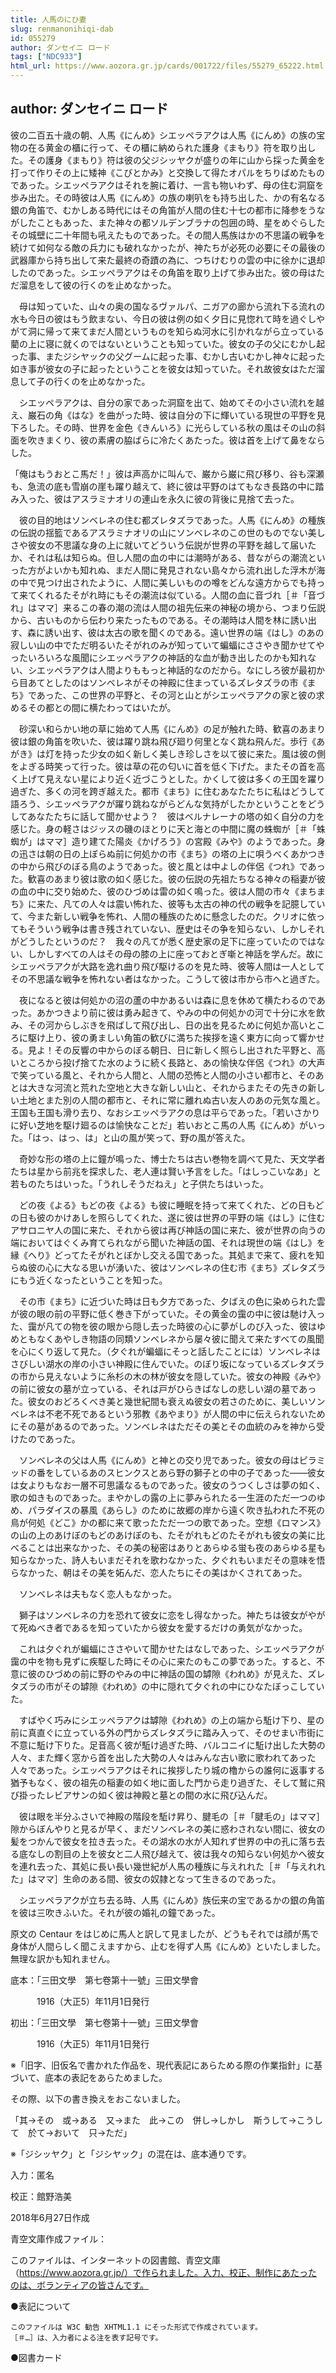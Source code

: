```yaml
---
title: 人馬のにひ妻
slug: renmanonihiqi-dab
id: 055279
author: ダンセイニ ロード
tags: ["NDC933"]
html_url: https://www.aozora.gr.jp/cards/001722/files/55279_65222.html
---
```


## author: ダンセイニ ロード

彼の二百五十歳の朝、人馬《にんめ》シエッペラアクは人馬《にんめ》の族の宝物の在る黄金の櫃に行って、その櫃に納められた護身《まもり》符を取り出した。その護身《まもり》符は彼の父ジシッヤクが盛りの年に山から採った黄金を打って作りその上に矮神《こびとかみ》と交換して得たオパルをちりばめたものであった。シエッペラアクはそれを腕に着け、一言も物いわず、母の住む洞窟を歩み出た。その時彼は人馬《にんめ》の族の喇叭をも持ち出した、かの有名なる銀の角笛で、むかしある時代にはその角笛が人間の住む十七の都市に降参をうながしたこともあった、また神々の都ソルデンブラナの包囲の時、星をめぐらしたその城壁に二十年間も吼えたものであった。その間人馬族はかの不思議の戦争を続けて如何なる敵の兵力にも破れなかったが、神たちが必死の必要にその最後の武器庫から持ち出して来た最終の奇蹟の為に、つちけむりの雲の中に徐かに退却したのであった。シエッペラアクはその角笛を取り上げて歩み出た。彼の母はただ溜息をして彼の行くのを止めなかった。

　母は知っていた、山々の奥の国なるヴァルパ、ニガアの廊から流れ下る流れの水も今日の彼はもう飲まない、今日の彼は例の如く夕日に見惚れて時を過ぐしやがて洞に帰って来てまだ人間というものを知らぬ河水に引かれながら立っている藺の上に寝に就くのではないということも知っていた。彼女の子の父にむかし起った事、またジシヤックの父グームに起った事、むかし古いむかし神々に起った如き事が彼女の子に起ったということを彼女は知っていた。それ故彼女はただ溜息して子の行くのを止めなかった。

　シエッペラアクは、自分の家であった洞窟を出て、始めてその小さい流れを越え、巌石の角《はな》を曲がった時、彼は自分の下に輝いている現世の平野を見下ろした。その時、世界を金色《きんいろ》に光らしている秋の風はその山の斜面を吹きまくり、彼の素膚の脇ばらに冷たくあたった。彼は首を上げて鼻をならした。

「俺はもうおとこ馬だ！」彼は声高かに叫んで、巌から巌に飛び移り、谷も深瀬も、急流の底も雪崩の崖も躍り越えて、終に彼は平野のはてもなき長路の中に踏み入った、彼はアスラミナオリの連山を永久に彼の背後に見捨て去った。

　彼の目的地はソンベレネの住む都ズレタズラであった。人馬《にんめ》の種族の伝説の揺籃であるアスラミナオリの山にソンベレネのこの世のものでない美しさや彼女の不思議な身の上に就いてどういう伝説が世界の平野を越して届いたか、それは私は知らぬ。但し人間の血の中には潮時がある、昔ながらの潮流といった方がよいかも知れぬ、まだ人間に発見されない島々から流れ出した浮木が海の中で見つけ出されたように、人間に美しいものの噂をどんな遠方からでも持って来てくれるたそがれ時にもその潮流は似ている。人間の血に音づれ［＃「音づれ」はママ］来るこの春の潮の流は人間の祖先伝来の神秘の境から、つまり伝説から、古いものから伝わり来たったものである。その潮時は人間を林に誘い出す、森に誘い出す、彼は太古の歌を聞くのである。遠い世界の端《はし》のあの寂しい山の中でただ明るいたそがれのみが知っていて蝙蝠にささやき聞かせてやったいろいろな風聞にシエッペラアクの神話的な血が動き出したのかも知れない、シエッペラアクは人間よりももっと神話的なのだから。なにしろ彼が最初から目あてとしたのはソンベレネがその神殿に住まっているズレタズラの市《まち》であった、この世界の平野と、その河と山とがシエッペラアクの家と彼の求めるその都との間に横たわってはいたが。

　砂深い和らかい地の草に始めて人馬《にんめ》の足が触れた時、歓喜のあまり彼は銀の角笛を吹いた、彼は躍り跳ね飛び廻り何里となく跳ね飛んだ。歩行《あがき》は灯を持った少女の如く新しく美しき珍しさを以て彼に来た。風は彼の側をよぎる時笑って行った。彼は草の花の匂いに首を低く下げた。またその首を高く上げて見えない星により近く近づこうとした。かくして彼は多くの王国を躍り過ぎた、多くの河を跨ぎ越えた。都市《まち》に住むあなたたちに私はどうして語ろう、シエッペラアクが躍り跳ねながらどんな気持がしたかということをどうしてあなたたちに話して聞かせよう？　彼はベルナレーナの塔の如く自分の力を感じた。身の軽さはジッスの磯のほとりに天と海との中間に魔の蛛蜘が［＃「蛛蜘が」はママ］造り建てた陽炎《かげろう》の宮殿《みや》のようであった。身の迅さは朝の日の上ぼらぬ前に何処かの市《まち》の塔の上に唄うべくあかつきの中から飛びのぼる鳥のようであった。彼と風とは中よしの伴侶《つれ》であった。歓喜のあまり彼は歌の如く感じた。彼の伝説の先祖たちなる神々の稲妻が彼の血の中に交り始めた、彼のひづめは雷の如く鳴った。彼は人間の市々《まちまち》に来た、凡ての人々は震い怖れた、彼等も太古の神の代の戦争を記臆していて、今また新しい戦争を怖れ、人間の種族のために懸念したのだ。クリオに依ってもそういう戦争は書き残されていない、歴史はその争を知らない、しかしそれがどうしたというのだ？　我々の凡てが悉く歴史家の足下に座っていたのではない、しかしすべての人はその母の膝の上に座っておとぎ噺と神話を学んだ。故にシエッペラアクが大路を逸れ曲り飛び駆けるのを見た時、彼等人間は一人としてその不思議な戦争を怖れない者はなかった。こうして彼は市から市へと過ぎた。

　夜になると彼は何処かの沼の蘆の中かあるいは森に息を休めて横たわるのであった。あかつきより前に彼は勇み起きて、やみの中の何処かの河で十分に水を飲み、その河からしぶきを飛ばして飛び出し、日の出を見るために何処か高いところに駆け上り、彼の勇ましい角笛の歓びに満ちた挨拶を遠く東方に向って響かせる。見よ！その反響の中からのぼる朝日、日に新しく照らし出された平野と、高いところから投げ捨てた水のように続く長路と、あの愉快な伴侶《つれ》の大声で笑っている風と、それから人間と、人間の恐怖と人間の小さい都市と、そのあとは大きな河流と荒れた空地と大きな新しい山と、それからまたその先きの新しい土地とまた別の人間の都市と、それに常に離れぬ古い友人のあの元気な風と。王国も王国も滑り去り、なおシエッペラアクの息は平らであった。「若いさかりに好い芝地を駆け廻るのは愉快なことだ」若いおとこ馬の人馬《にんめ》がいった。「はっ、はっ、は」と山の風が笑って、野の風が答えた。

　奇妙な形の塔の上に鐘が鳴った、博士たちは古い巻物を調べて見た、天文学者たちは星から前兆を探求した、老人連は賢い予言をした。「はしっこいなあ」と若ものたちはいった。「うれしそうだねえ」と子供たちはいった。

　どの夜《よる》もどの夜《よる》も彼に睡眠を持って来てくれた、どの日もどの日も彼のかけあしを照らしてくれた、遂に彼は世界の平野の端《はし》に住むアサロニヤ人の国に来た、それから彼は再び神話の国に来た、彼が世界の向うの端においてはぐくみ育てられながら聞いた神話の国、それは現世の端《はし》を縁《へり》どってたそがれとぼかし交える国であった。其処まで来て、疲れを知らぬ彼の心に大なる思いが湧いた、彼はソンベレネの住む市《まち》ズレタズラにもう近くなったということを知った。

　その市《まち》に近づいた時は日も夕方であった、夕ばえの色に染められた雲が彼の眼の前の平野に低く巻き下がっていた。その黄金の靄の中に彼は馳け入った、靄が凡ての物を彼の眼から隠し去った時彼の心に夢がしのび入った、彼はゆめともなくあやしき物語の同類ソンベレネから屡々彼に聞えて来たすべての風聞を心にくり返して見た。（夕ぐれが蝙蝠にそっと話したことには）ソンベレネはさびしい湖水の岸の小さい神殿に住んでいた。のぼり坂になっているズレタズラの市から見えないように糸杉の木の林が彼女を隠していた。彼女の神殿《みや》の前に彼女の墓が立っている、それは戸がひらきばなしの悲しい湖の墓であった。彼女のおどろくべき美と幾世紀間も衰えぬ彼女の若さのために、美しいソンベレネは不老不死であるという邪教《あやまり》が人間の中に伝えられないためにその墓があるのであった。ソンベレネはただその美とその血統のみを神から受けたのであった。

　ソンベレネの父は人馬《にんめ》と神との交り児であった。彼女の母はピラミッドの番をしているあのスヒンクスとあら野の獅子との中の子であった――彼女は女よりもなお一層不可思議なるものであった。彼女のうつくしさは夢の如く、歌の如きものであった。まやかしの露の上に夢みられたる一生涯のただ一つのゆめ、パラダイスの暴風《あらし》のために故郷の岸から遠く吹き払われた不死の鳥が何処《どこ》かの都に来て歌ったただ一つの歌であった。空想《ロマンス》の山の上のあけぼのもどのあけぼのも、たそがれもどのたそがれも彼女の美に比べることは出来なかった、その美の秘密はありとあらゆる蛍も夜のあらゆる星も知らなかった、詩人もいまだそれを歌わなかった、夕ぐれもいまだその意味を悟らなかった、朝はその美を妬んだ、恋人たちにその美はかくされてあった。

　ソンベレネは夫もなく恋人もなかった。

　獅子はソンベレネの力を恐れて彼女に恋をし得なかった。神たちは彼女がやがて死ぬべき者であるを知っていたから彼女を愛するだけの勇気がなかった。

　これは夕ぐれが蝙蝠にささやいて聞かせたはなしであった、シエッペラアクが靄の中を物も見ずに疾駆した時にその心に来たのもこの夢であった。すると、不意に彼のひづめの前に野のやみの中に神話の国の罅隙《われめ》が見えた、ズレタズラの市がその罅隙《われめ》の中に隠れて夕ぐれの中にひなたぼっこしていた。

　すばやく巧みにシエッペラアクは罅隙《われめ》の上の端から駈け下り、星の前に真直ぐに立っている外の門からズレタズラに踏み入って、そのせまい市街に不意に駈け下りた。足音高く彼が駈け過ぎた時、バルコニイに駈け出した大勢の人々、また輝く窓から首を出した大勢の人々はみんな古い歌に歌われてあった人々であった。シエッペラアクはそれに挨拶したり城の櫓からの誰何に返事する猶予もなく、彼の祖先の稲妻の如く地に面した門から走り過ぎた、そして鷲に飛び掛ったレビアサンの如く彼は神殿と墓との間の水に飛び込んだ。

　彼は眼を半分ふさいで神殿の階段を駈け昇り、腱毛の［＃「腱毛の」はママ］隙からぼんやりと見るが早く、まだソンベレネの美に惑わされない間に、彼女の髪をつかんで彼女を拉き去った。その湖水の水が人知れず世界の中の孔に落ち去る底なしの割目の上を彼女と二人飛び越えて、彼は我々の知らない何処かへ彼女を連れ去った、其処に長い長い幾世紀が人馬の種族に与えれれた［＃「与えれれた」はママ］生命のある間、彼女の奴隷となって生きるのであった。

　シエッペラアクが立ち去る時、人馬《にんめ》族伝来の宝であるかの銀の角笛を彼は三吹きふいた。それが彼の婚礼の鐘であった。





原文の Centaur をはじめに馬人と訳して見ましたが、どうもそれでは顔が馬で身体が人間らしく聞こえますから、止むを得ず人馬《にんめ》といたしました。無理な訳かも知れません。

















底本：「三田文學　第七卷第十一號」三田文學會

　　　1916（大正5）年11月1日発行

初出：「三田文學　第七卷第十一號」三田文學會

　　　1916（大正5）年11月1日発行

※「旧字、旧仮名で書かれた作品を、現代表記にあらためる際の作業指針」に基づいて、底本の表記をあらためました。

その際、以下の書き換えをおこないました。

「其→その　或→ある　又→また　此→この　併し→しかし　斯うして→こうして　於て→おいて　只→ただ」

※「ジシッヤク」と「ジシヤック」の混在は、底本通りです。

入力：匿名

校正：館野浩美

2018年6月27日作成

青空文庫作成ファイル：

このファイルは、インターネットの図書館、青空文庫（https://www.aozora.gr.jp/）で作られました。入力、校正、制作にあたったのは、ボランティアの皆さんです。











●表記について


	このファイルは W3C 勧告 XHTML1.1 にそった形式で作成されています。
	［＃…］は、入力者による注を表す記号です。







●図書カード